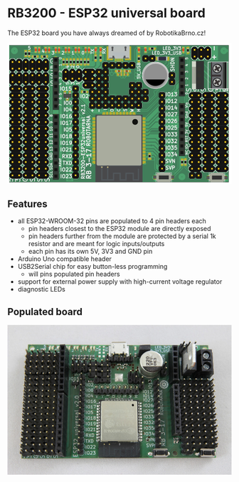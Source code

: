 # RB3200 - ESP32 universal board

The ESP32 board you have always dreamed of by RobotikaBrno.cz!

![Board drawing](media/drawing.png)

## Features

- all ESP32-WROOM-32 pins are populated to 4 pin headers each
    - pin headers closest to the ESP32 module are directly exposed
    - pin headers further from the module are protected by a serial 1k resistor
      and are meant for logic inputs/outputs
    - each pin has its own 5V, 3V3 and GND pin
- Arduino Uno compatible header
- USB2Serial chip for easy button-less programming
    - will pins populated pin headers
- support for external power supply with high-current voltage regulator
- diagnostic LEDs

## Populated board

![Board pohoto](media/photo.jpg)